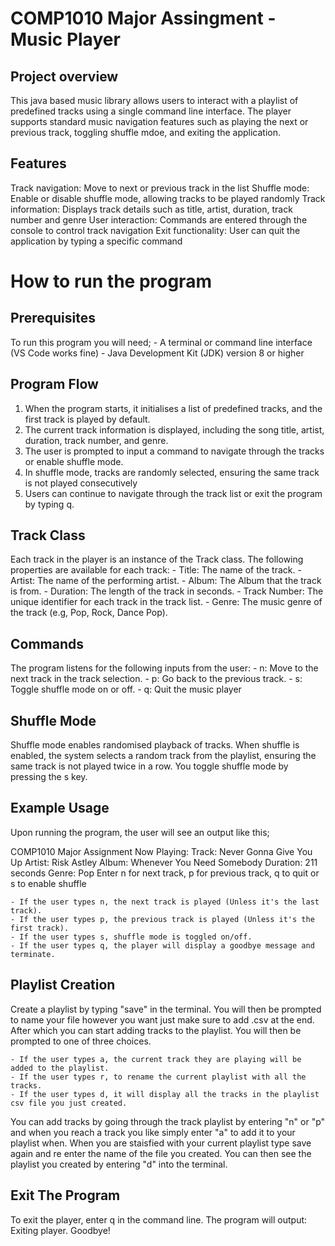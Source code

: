 # COMP1010 Major Assingment - Music Player

## Project overview

This java based music library allows users to interact with a playlist of predefined tracks using a single command line interface. The player supports standard music navigation features such as playing the next or previous track, toggling shuffle mdoe, and exiting the application.

## Features
Track navigation: Move to next or previous track in the list
Shuffle mode: Enable or disable shuffle mode, allowing tracks to be played randomly
Track information: Displays track details such as title, artist, duration, track number and genre
User interaction: Commands are entered through the console to control track navigation
Exit functionality: User can quit the application by typing a specific command

# How to run the program

## Prerequisites 
To run this program you will need;
    - A terminal or command line interface (VS Code works fine)
    - Java Development Kit (JDK) version 8 or higher

## Program Flow
1. When the program starts, it initialises a list of predefined tracks, and the first track is played by default.
2. The current track information is displayed, including the song title, artist, duration, track number, and genre.
3. The user is prompted to input a command to navigate through the tracks or enable shuffle mode.
4. In shuffle mode, tracks are randomly selected, ensuring the same track is not played consecutively
5. Users can continue to navigate through the track list or exit the program by typing q.

## Track Class
Each track in the player is an instance of the Track class. The following properties are available for each track:
    - Title: The name of the track.
    - Artist: The name of the performing artist.
    - Album: The Album that the track is from.
    - Duration: The length of the track in seconds.
    - Track Number: The unique identifier for each track in the track list.
    - Genre: The music genre of the track (e.g, Pop, Rock, Dance Pop).

## Commands
The program listens for the following inputs from the user:
    - n: Move to the next track in the track selection.
    - p: Go back to the previous track.
    - s: Toggle shuffle mode on or off.
    - q: Quit the music player

## Shuffle Mode
Shuffle mode enables randomised playback of tracks. When shuffle is enabled, the system selects a random track from the playlist, ensuring the same track is not played twice in a row. You toggle shuffle mode by pressing the s key.

## Example Usage
Upon running the program, the user will see an output like this;

COMP1010 Major Assignment
Now Playing: 
Track: Never Gonna Give You Up
Artist: Risk Astley
Album: Whenever You Need Somebody
Duration: 211 seconds
Genre: Pop
Enter n for next track, p for previous track, q to quit or s to enable shuffle

    - If the user types n, the next track is played (Unless it's the last track).
    - If the user types p, the previous track is played (Unless it's the first track).
    - If the user types s, shuffle mode is toggled on/off.
    - If the user types q, the player will display a goodbye message and terminate.

## Playlist Creation
Create a playlist by typing "save" in the terminal. You will then be prompted to name your file however you want just make sure to add .csv at the end. After which you can start adding tracks to the playlist. You will then be prompted to one of three choices.

    - If the user types a, the current track they are playing will be added to the playlist.
    - If the user types r, to rename the current playlist with all the tracks.
    - If the user types d, it will display all the tracks in the playlist csv file you just created.

You can add tracks by going through the track playlist by entering "n" or "p" and when you reach a track you like simply enter "a" to add it to your playlist when. When you are staisfied with your current playlist type save again and re enter the name of the file you created. You can then see the playlist you created by entering "d" into the terminal.

## Exit The Program
To exit the player, enter q in the command line. The program will output:
    Exiting  player. Goodbye!  

